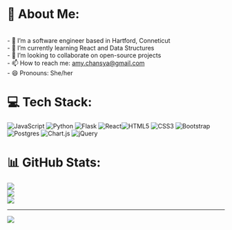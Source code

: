 

# 💫 About Me:
<br>- 🔭 I’m a software engineer based in Hartford, Conneticut
<br>- 🌱 I’m currently learning React and Data Structures
<br>- 👯 I’m looking to collaborate on open-source projects
<br>- 📫 How to reach me: amy.chansya@gmail.com
<br>- 😄 Pronouns: She/her 


# 💻 Tech Stack:
![JavaScript](https://img.shields.io/badge/javascript-%23323330.svg?style=for-the-badge&logo=javascript&logoColor=%23F7DF1E) ![Python](https://img.shields.io/badge/python-3670A0?style=for-the-badge&logo=python&logoColor=ffdd54) ![Flask](https://img.shields.io/badge/flask-%23000.svg?style=for-the-badge&logo=flask&logoColor=white) ![React](https://img.shields.io/badge/react-%2320232a.svg?style=for-the-badge&logo=react&logoColor=%2361DAFB)![HTML5](https://img.shields.io/badge/html5-%23E34F26.svg?style=for-the-badge&logo=html5&logoColor=white) ![CSS3](https://img.shields.io/badge/css3-%231572B6.svg?style=for-the-badge&logo=css3&logoColor=white) ![Bootstrap](https://img.shields.io/badge/bootstrap-%23563D7C.svg?style=for-the-badge&logo=bootstrap&logoColor=white) ![Postgres](https://img.shields.io/badge/postgres-%23316192.svg?style=for-the-badge&logo=postgresql&logoColor=white) ![Chart.js](https://img.shields.io/badge/chart.js-F5788D.svg?style=for-the-badge&logo=chart.js&logoColor=white) ![jQuery](https://img.shields.io/badge/jquery-%230769AD.svg?style=for-the-badge&logo=jquery&logoColor=white) 
# 📊 GitHub Stats:
![](https://github-readme-stats.vercel.app/api?username=chansya&theme=city_light&hide_border=false&include_all_commits=true&count_private=true)<br/>
![](https://github-readme-streak-stats.herokuapp.com/?user=chansya&theme=city_light&hide_border=false)<br/>
![](https://github-readme-stats.vercel.app/api/top-langs/?username=chansya&theme=city_light&hide_border=false&include_all_commits=true&count_private=true&layout=compact)

---
[![](https://visitcount.itsvg.in/api?id=chansya&icon=0&color=0)](https://visitcount.itsvg.in)
